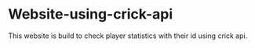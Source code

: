 # Website-using-crick-api
This website is build to check player statistics with their id using crick api.
